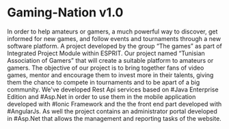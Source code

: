 # Gaming-Nation v1.0
In order to help amateurs or gamers, a much powerful way to discover, get informed for new games, and follow events and tournaments through a new software platform. A project developed by the group “The games” as part of Integrated Project Module within ESPRIT. Our project named “Tunisian Association of Gamers” that will create a suitable platform to amateurs or gamers. The objective of our project is to bring together fans of video games, mentor and encourage them to invest more in their talents, giving them the chance to compete in tournaments and to be apart of a big community. We've developed Rest Api services based on #Java Enterprise Edition and #Asp.Net in order to use them in the mobile application developed with #Ionic Framework and the the front end part developed with #AngularJs. As well the project contains an administrator portal developed in #Asp.Net that allows the management and reporting tasks of the website.
